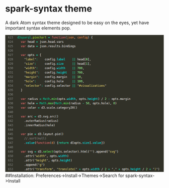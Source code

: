 # spark-syntax theme
A dark Atom syntax theme designed to be easy on the eyes, yet have important syntax elements pop.

![screenshot](https://raw.githubusercontent.com/Dustin-Lee/spark-syntax/master/screenshot.png)
##Installation:
Preferences->Install->Themes->Search for spark-syntax->Install
